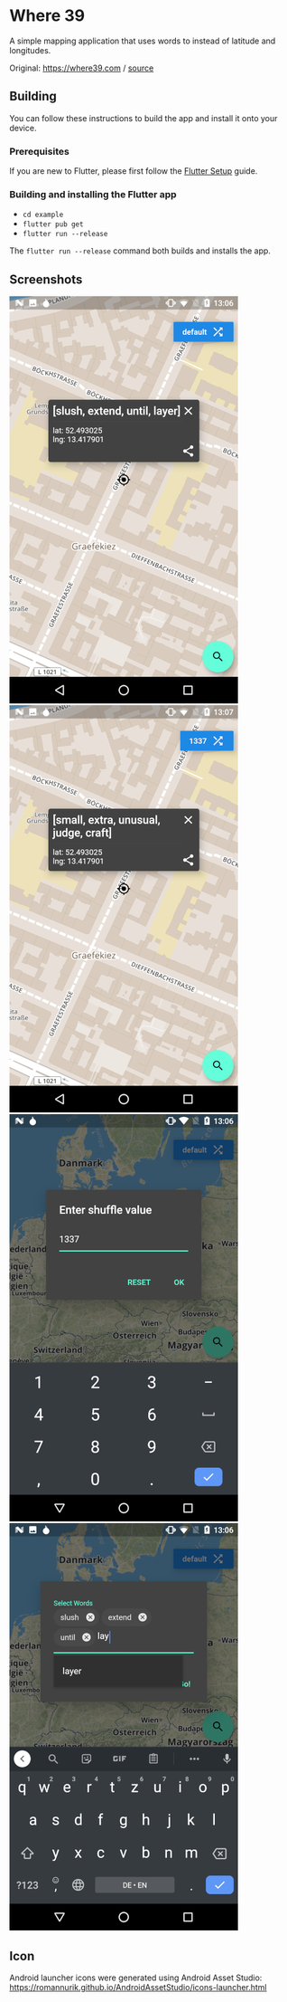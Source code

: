# Where 39

A simple mapping application that uses words to instead of latitude and longitudes.

Original: https://where39.com / [source](https://github.com/arcbtc/where39)

## Building

You can follow these instructions to build the app
and install it onto your device.

### Prerequisites

If you are new to Flutter, please first follow the [Flutter Setup](https://flutter.dev/setup/) guide.

### Building and installing the Flutter app

* `cd example`
* `flutter pub get`
* `flutter run --release`

The `flutter run --release` command both builds and installs the app.

## Screenshots
![Unshuffled seed](screenshots/marker_unshuffled.png)
![Shuffled seed](screenshots/marker_shuffled.png)
![Shuffling](screenshots/shuffle1.png)
![Word entry](screenshots/word_entry1.png)

## Icon

Android launcher icons were generated using Android Asset Studio:
https://romannurik.github.io/AndroidAssetStudio/icons-launcher.html
